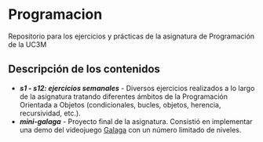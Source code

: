 # Programacion
Repositorio para los ejercicios y prácticas de la asignatura de Programación de la UC3M

## Descripción de los contenidos
- ***s1 - s12: ejercicios semanales*** - Diversos ejercicios realizados a lo largo de la asignatura tratando diferentes ámbitos de la Programación Orientada a Objetos (condicionales, bucles, objetos, herencia, recursividad, etc.).
- ***mini-galaga*** - Proyecto final de la asignatura. Consistió en implementar una demo del videojuego [Galaga](https://es.wikipedia.org/wiki/Galaga) con un número limitado de niveles.
